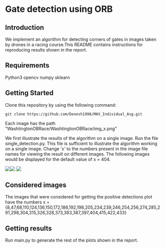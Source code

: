 # Gate detection using ORB

## Introduction

We implement an algorithm for detecting corners of gates in images taken by drones in a racing course.This README contains instructions for reproducing  results shown in the report.


## Requirements

Python3
opencv
numpy
sklearn

## Getting Started

Clone this repository by using the following command:

```git clone https://github.com/Denesh1998/MAV_Individual_Asg.git ```

Each image has the path "WashtingtonOBRace/WashtingtonOBRace/img_x.png"

We first illustrate the results of the algorithm on a single image. Run the file single_detection.py. This file is sufficient to illustrate the algorithm working on a single image. Change 'x' to the numbers present in the image file names for viewing the result on different images. The following images would be displayed for the default value of x = 404. 

![](https://)![](https://codimd.s3.shivering-isles.com/demo/uploads/upload_73b3c7420e50cb03f250551101d1c382.png)
![](https://codimd.s3.shivering-isles.com/demo/uploads/upload_61c50982d49b71832b7b976aba995b08.png)
## Considered images

The images that were considered for getting the positive detections plot  have the numbers 
x = {8,47,68,110,124,136,150,172,186,192,198,205,234,239,246,254,256,274,285,291,298,304,315,326,328,373,383,387,397,404,415,422,433}

## Getting results
Run main.py to generate the rest of the plots shown in the report.


